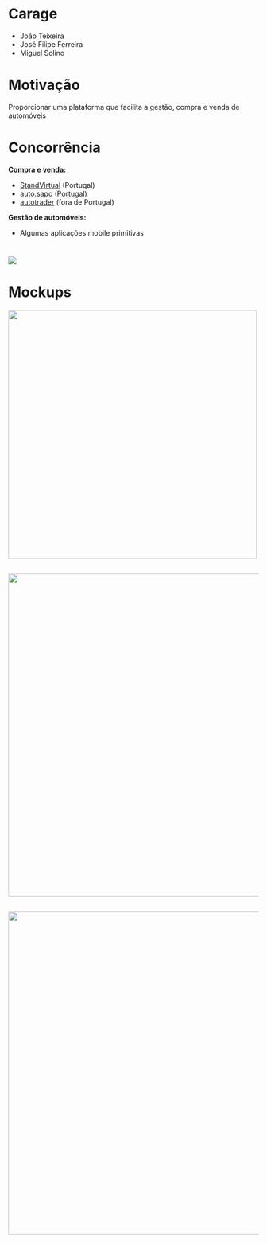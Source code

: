 # Carage

* João Teixeira
* José Filipe Ferreira
* Miguel Solino

# Motivação
Proporcionar uma plataforma que facilita a gestão, compra e venda de automóveis

# Concorrência
**Compra e venda:**

* [StandVirtual](https://www.standvirtual.pt) (Portugal)
* [auto.sapo](https://auto.sapo.pt) (Portugal)
* [autotrader](https://autotrader.co.uk) (fora de Portugal)

**Gestão de automóveis:**

* Algumas aplicações mobile primitivas

#
![](tecnologias.png)


# Mockups
<img src="landing_page.png" height="500px"/>

##
<img src="landing_page_devices.png" height="650px"/>

##
<img src="dashboard.png" height="650px"/>

#
